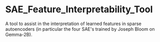 # SAE_Feature_Interpretability_Tool
A tool to assist in the interpretation of learned features in sparse autoencoders (in particular the four SAE's trained by Joseph Bloom on Gemma-2B).
